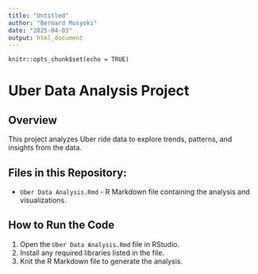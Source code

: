 ```yaml
---
title: "Untitled"
author: "Bernard Musyoki"
date: "2025-04-03"
output: html_document
---
```


```{r setup, include=FALSE}
knitr::opts_chunk$set(echo = TRUE)
```

# Uber Data Analysis Project

## Overview
This project analyzes Uber ride data to explore trends, patterns, and insights from the data.

## Files in this Repository:
- `Uber Data Analysis.Rmd` - R Markdown file containing the analysis and visualizations.

## How to Run the Code
1. Open the `Uber Data Analysis.Rmd` file in RStudio.
2. Install any required libraries listed in the file.
3. Knit the R Markdown file to generate the analysis.
